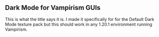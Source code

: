 ## Dark Mode for Vampirism GUIs
This is what the title says it is. I made it specifically for for the Default Dark Mode texture pack but this should work in any 1.20.1 environment running Vampirism.
